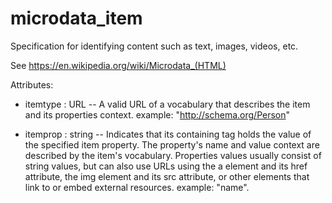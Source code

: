 # microdata_item

Specification for identifying content such as text, images, videos, etc.

See https://en.wikipedia.org/wiki/Microdata_(HTML)

Attributes:

* itemtype : URL --  A valid URL of a vocabulary that describes the item and its properties context. example: "http://schema.org/Person"

* itemprop : string -- Indicates that its containing tag holds the value of the specified item property. The property's name and value context are described by the item's vocabulary. Properties values usually consist of string values, but can also use URLs using the a element and its href attribute, the img element and its src attribute, or other elements that link to or embed external resources. example: "name".
